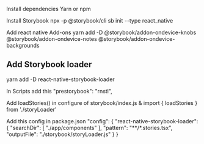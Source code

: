 Install dependencies
Yarn or npm

Install Storybook
npx -p @storybook/cli sb init --type react_native

Add react native Add-ons
yarn add -D @storybook/addon-ondevice-knobs @storybook/addon-ondevice-notes @storybook/addon-ondevice-backgrounds


Add Storybook loader
--
yarn add -D react-native-storybook-loader 

In Scripts add this "prestorybook": "rnstl",

Add  loadStories() in configure of storybook/index.js
& import { loadStories } from './storyLoader'

Add this config in package.json
"config": {
    "react-native-storybook-loader": {
      "searchDir": [
        "./app/components"
      ],
      "pattern": "**/*.stories.tsx",
      "outputFile": "./storybook/storyLoader.js"
    }
  }